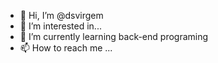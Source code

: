 - 👋 Hi, I’m @dsvirgem
- 👀 I’m interested in...
- 🌱 I’m currently learning back-end programing
- 📫 How to reach me ...

<!---
dsvirgem/dsvirgem is a ✨ special ✨ repository because its `README.md` (this file) appears on your GitHub profile.
You can click the Preview link to take a look at your changes.
--->
